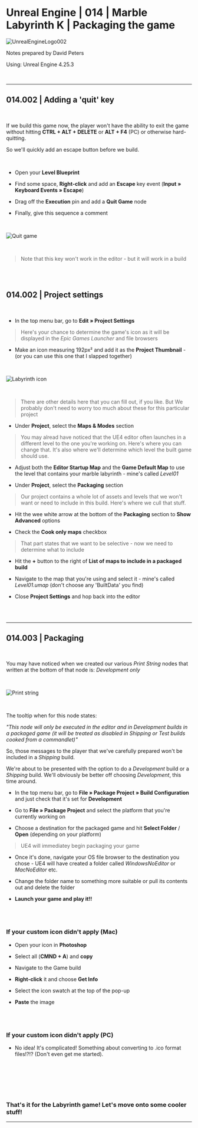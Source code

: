 # Unreal Engine | 014 | Marble Labyrinth K | Packaging the game

![UnrealEngineLogo002](https://user-images.githubusercontent.com/36719180/90347960-a4e68900-e087-11ea-9349-f5a59105b4d2.png)


Notes prepared by David Peters

Using: Unreal Engine 4.25.3 

<br>

---

## 014.002 | Adding a 'quit' key

<br>

If we build this game now, the player won't have the ability to exit the game without hitting **CTRL + ALT + DELETE** or **ALT + F4** (PC) or otherwise hard-quitting.

So we'll quickly add an escape button before we build.

<br>

- Open your **Level Blueprint**

- Find some space, **Right-click** and add an **Escape** key event (**Input » Keyboard Events » Escape**)

- Drag off the **Execution** pin and add a **Quit Game** node

- Finally, give this sequence a comment

<br>

![Quit game](https://user-images.githubusercontent.com/36719180/93955825-c46a8300-fda4-11ea-9930-6e191ed42502.png)

<br>

> Note that this key won't work in the editor - but it will work in a build

<br><br>

## 014.002 | Project settings

<br>

- In the top menu bar, go to **Edit » Project Settings**

> Here's your chance to determine the game's icon as it will be displayed in the *Epic Games Launcher* and file browsers

- Make an icon measuring 192px² and add it as the **Project Thumbnail** - (or you can use this one that I slapped together)

<br>

![Labyrinth icon](https://user-images.githubusercontent.com/36719180/93951560-c62f4900-fd9a-11ea-8f03-fa978f7df6f1.png)

<br>

> There are other details here that you can fill out, if you like. But We probably don't need to worry too much about these for this particular project

- Under **Project**, select the **Maps & Modes** section

> You may alread have noticed that the UE4 editor often launches in a different level to the one you're working on. Here's where you can change that.
> It's also where we'll determine which level the built game should use.

- Adjust both the **Editor Startup Map** and the **Game Default Map** to use the level that contains your marble labyrinth - mine's called *Level01*

- Under **Project**, select the **Packaging** section

> Our project contains a whole lot of assets and levels that we won't want or need to include in this build. Here's where we cull that stuff.

- Hit the wee white arrow at the bottom of the **Packaging** section to **Show Advanced** options

- Check the **Cook only maps** checkbox

> That part states that we want to be selective - now we need to determine what to include

- Hit the **+** button to the right of **List of maps to include in a packaged build**

- Navigate to the map that you're using and select it - mine's called *Level01.umap* (don't choose any 'BuiltData' you find)

- Close **Project Settings** and hop back into the editor

<br><br>

---

## 014.003 | Packaging

<br>

You may have noticed when we created our various *Print String* nodes that written at the bottom of that node is: *Development only*

<br>

![Print string](https://user-images.githubusercontent.com/36719180/93953322-3fc93600-fd9f-11ea-9a7f-dc0d20affad9.png)

<br>

The tooltip when for this node states:

*"This node will only be executed in the editor and in Development builds in a packaged game (it will be treated as disabled in Shipping or Test builds cooked from a commandlet)"*

So, those messages to the player that we've carefully prepared won't be included in a *Shipping* build.

We're about to be presented with the option to do a *Development* build or a *Shipping* build. We'll obviously be better off choosing *Development*, this time around.


- In the top menu bar, go to **File » Package Project » Build Configuration** and just check that it's set for **Development**

- Go to **File » Package Project** and select the platform that you're currently working on

- Choose a destination for the packaged game and hit **Select Folder** / **Open** (depending on your platform)

> UE4 will immediatey begin packaging your game

- Once it's done, navigate your OS file browser to the destination you chose - UE4 will have created a folder called *WindowsNoEditor* or *MacNoEditor* etc.

- Change the folder name to something more suitable or pull its contents out and delete the folder

- **Launch your game and play it!!**

<br><br>

### If your custom icon didn't apply (Mac)

- Open your icon in **Photoshop**

- Select all (**CMND + A**) and **copy**

- Navigate to the Game build

- **Right-click** it and choose **Get Info**

- Select the icon swatch at the top of the pop-up 

- **Paste** the image

<br><br>

### If your custom icon didn't apply (PC)

- No idea! It's complicated! Something about converting to .ico format files!?!? (Don't even get me started).

<br><br>

<br><br>

### That's it for the Labyrinth game! Let's move onto some cooler stuff!

---






